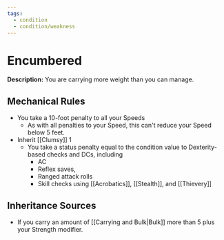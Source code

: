 ```yaml
---
tags:
  - condition
  - condition/weakness
---
```

# Encumbered
**Description:** You are carrying more weight than you can manage. 

## Mechanical Rules

- You take a 10-foot penalty to all your Speeds
	- As with all penalties to your Speed, this can't reduce your Speed below 5 feet.
- Inherit [[Clumsy]] 1
	- You take a status penalty equal to the condition value to Dexterity-based checks and DCs, including
		- AC
		- Reflex saves,
		- Ranged attack rolls
		- Skill checks using [[Acrobatics]], [[Stealth]], and [[Thievery]]

## Inheritance Sources

- If you carry an amount of [[Carrying and Bulk|Bulk]] more than 5 plus your Strength modifier.